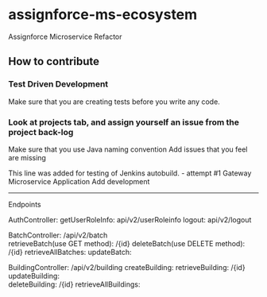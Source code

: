 # assignforce-ms-ecosystem
Assignforce Microservice Refactor

## How to contribute
### Test Driven Development
Make sure that you are creating tests before you write any code.
### Look at projects tab, and assign yourself an issue from the project back-log
Make sure that you use Java naming convention
Add issues that you feel are missing

This line was added for testing of Jenkins autobuild. - attempt #1
Gateway Microservice Application
Add development


---------------------------
Endpoints

AuthController:
    getUserRoleInfo:    api/v2/userRoleinfo
    logout:             api/v2/logout

BatchController:                        /api/v2/batch    
    retrieveBatch(use GET method):      /{id}
    deleteBatch(use DELETE method):     /{id}
    retrieveAllBatches:
    updateBatch:

BuildingController:                 /api/v2/building
    createBuilding:
    retrieveBuilding:               /{id}
    updateBuilding:         
    deleteBuilding:                 /{id}
    retrieveAllBuildings:           
    
    